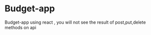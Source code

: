 # Budget-app
Budget-app using react , you will not see the result of post,put,delete methods on api 
